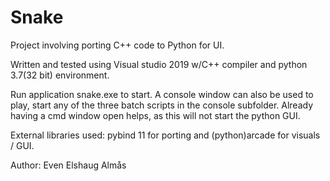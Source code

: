 # Snake
Project involving porting C++ code to Python for UI.

Written and tested using Visual studio 2019 w/C++ compiler and python 3.7(32 bit) environment.

Run application snake.exe to start.
A console window can also be used to play, start any of the three batch scripts 
in the console subfolder. Already having a cmd window open helps, as this will not start 
the python GUI.

External libraries used: pybind 11 for porting and (python)arcade for visuals / GUI.

Author: Even Elshaug Almås
